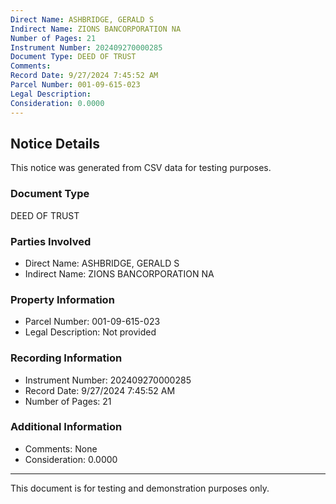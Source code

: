 ```yaml
---
Direct Name: ASHBRIDGE, GERALD S
Indirect Name: ZIONS BANCORPORATION NA
Number of Pages: 21
Instrument Number: 202409270000285
Document Type: DEED OF TRUST
Comments: 
Record Date: 9/27/2024 7:45:52 AM
Parcel Number: 001-09-615-023
Legal Description: 
Consideration: 0.0000
---
```


## Notice Details

This notice was generated from CSV data for testing purposes.

### Document Type
DEED OF TRUST

### Parties Involved
- Direct Name: ASHBRIDGE, GERALD S
- Indirect Name: ZIONS BANCORPORATION NA

### Property Information
- Parcel Number: 001-09-615-023
- Legal Description: Not provided

### Recording Information
- Instrument Number: 202409270000285
- Record Date: 9/27/2024 7:45:52 AM
- Number of Pages: 21

### Additional Information
- Comments: None
- Consideration: 0.0000

---

This document is for testing and demonstration purposes only.
